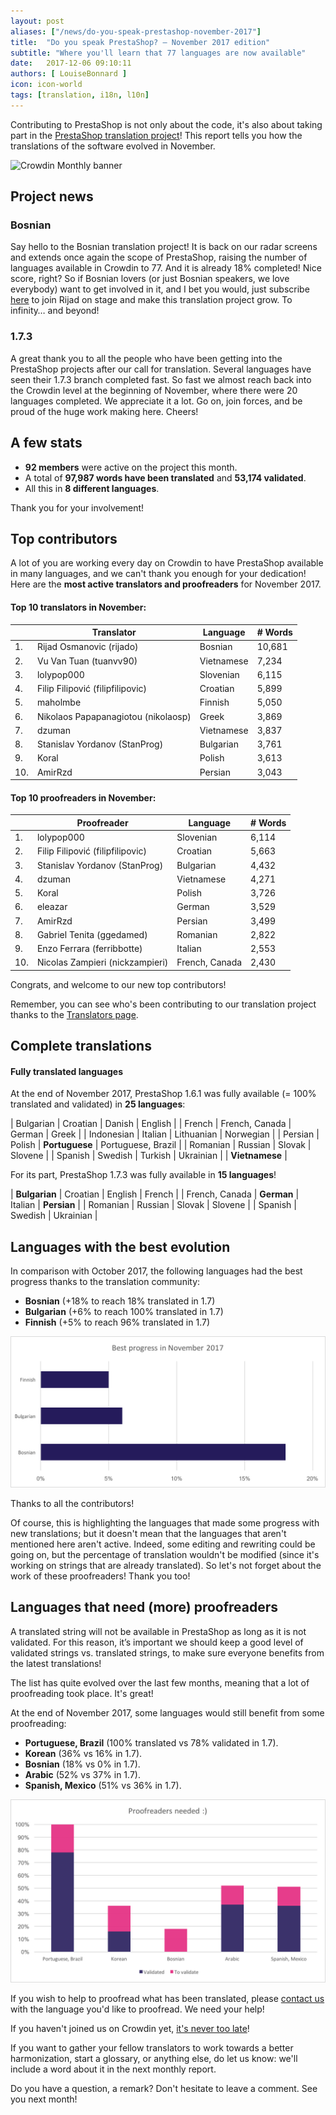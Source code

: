 ```yaml
---
layout: post
aliases: ["/news/do-you-speak-prestashop-november-2017"]
title:  "Do you speak PrestaShop? – November 2017 edition"
subtitle: "Where you'll learn that 77 languages are now available"
date:   2017-12-06 09:10:11
authors: [ LouiseBonnard ]
icon: icon-world
tags: [translation, i18n, l10n]
---
```


Contributing to PrestaShop is not only about the code, it's also about taking part in the [PrestaShop translation project](https://crowdin.com/project/prestashop-official)! This report tells you how the translations of the software evolved in November.

![Crowdin Monthly banner](/assets/images/2017/04/DYSpeakPS.jpg)

## Project news


### Bosnian

Say hello to the Bosnian translation project! It is back on our radar screens and extends once again the scope of PrestaShop, raising the number of languages available in Crowdin to 77. And it is already 18% completed! Nice score, right? So if Bosnian lovers (or just Bosnian speakers, we love everybody) want to get involved in it, and I bet you would, just subscribe [here](https://crowdin.com/project/prestashop-official/bs#) to join Rijad on stage and make this translation project grow. To infinity… and beyond!

### 1.7.3

A great thank you to all the people who have been getting into the PrestaShop projects after our call for translation. Several languages have seen their 1.7.3 branch completed fast. So fast we almost reach back into the Crowdin level at the beginning of November, where there were 20 languages completed. We appreciate it a lot. Go on, join forces, and be proud of the huge work making here. Cheers!


## A few stats

* **92 members** were active on the project this month.
* A total of **97,987 words have been translated** and **53,174 validated**.
* All this in **8 different languages**.

Thank you for your involvement!


## Top contributors

A lot of you are working every day on Crowdin to have PrestaShop available in many languages, and we can't thank you enough for your dedication! Here are the **most active translators and proofreaders** for November 2017.

#### Top 10 translators in November:

| |Translator | Language | # Words
|-|---------- | -------- | ----------------
 1. | Rijad Osmanovic (rijado) | Bosnian | 10,681
 2. | Vu Van Tuan (tuanvv90) | Vietnamese | 7,234
 3. | lolypop000 | Slovenian | 6,115
 4. | Filip Filipović (filipfilipovic) | Croatian | 5,899
 5. | maholmbe | Finnish | 5,050
 6. | Nikolaos Papapanagiotou (nikolaosp) | Greek | 3,869
 7. | dzuman | Vietnamese | 3,837
 8. | Stanislav Yordanov (StanProg) | Bulgarian | 3,761
 9. | Koral | Polish | 3,613
10. | AmirRzd | Persian | 3,043


#### Top 10 proofreaders in November:

| | Proofreader | Language | # Words
|-| ---------- | -------- | ----------------
 1. | lolypop000 | Slovenian | 6,114
 2. | Filip Filipović (filipfilipovic) | Croatian | 5,663
 3. | Stanislav Yordanov (StanProg) | Bulgarian | 4,432
 4. | dzuman | Vietnamese | 4,271
 5. | Koral | Polish | 3,726
 6. | eleazar | German | 3,529
 7. | AmirRzd | Persian | 3,499
 8. | Gabriel Tenita (ggedamed) | Romanian | 2,822
 9. | Enzo Ferrara (ferribbotte) | Italian | 2,553
10. | Nicolas Zampieri (nickzampieri) | French, Canada | 2,430

Congrats, and welcome to our new top contributors!

Remember, you can see who's been contributing to our translation project thanks to the [Translators page](http://translators.prestashop.com/).


## Complete translations

#### Fully translated languages

At the end of November 2017, PrestaShop 1.6.1 was fully available (= 100% translated and validated) in **25 languages**:

| Bulgarian | Croatian | Danish | English |
| French | French, Canada | German | Greek |
| Indonesian | Italian | Lithuanian | Norwegian |
| Persian | Polish | **Portuguese** | Portuguese, Brazil |
| Romanian | Russian | Slovak | Slovene | 
| Spanish | Swedish | Turkish | Ukrainian |
| **Vietnamese** |

For its part, PrestaShop 1.7.3 was fully available in **15 languages**!

| **Bulgarian** | Croatian | English | French |
| French, Canada | **German** | Italian | **Persian** |
| Romanian | Russian | Slovak | Slovene |
| Spanish | Swedish | Ukrainian |


## Languages with the best evolution

In comparison with October 2017, the following languages had the best progress thanks to the translation community:

* **Bosnian** (+18% to reach 18% translated in 1.7)
* **Bulgarian** (+6% to reach 100% translated in 1.7)
* **Finnish** (+5% to reach 96% translated in 1.7)

![Best translation progress for November 2017](/assets/images/2017/12/Build_Crowdin_progress_November17.png)

Thanks to all the contributors!

Of course, this is highlighting the languages that made some progress with new translations; but it doesn't mean that the languages that aren't mentioned here aren't active. Indeed, some editing and rewriting could be going on, but the percentage of translation wouldn't be modified (since it's working on strings that are already translated). So let's not forget about the work of these proofreaders! Thank you too!

## Languages that need (more) proofreaders

A translated string will not be available in PrestaShop as long as it is not validated. For this reason, it’s important we should keep a good level of validated strings vs. translated strings, to make sure everyone benefits from the latest translations!

The list has quite evolved over the last few months, meaning that a lot of proofreading took place. It's great!

At the end of November 2017, some languages would still benefit from some proofreading:

* **Portuguese, Brazil** (100% translated vs 78% validated in 1.7).
* **Korean** (36% vs 16% in 1.7).
* **Bosnian** (18% vs 0% in 1.7).
* **Arabic** (52% vs 37% in 1.7).
* **Spanish, Mexico** (51% vs 36% in 1.7).

![Languages that need proofreading](/assets/images/2017/12/Build_Crowdin_proofreading_November17.png)

If you wish to help to proofread what has been translated, please <a href="mailto:translation@prestashop.com?subject=Proofreading20PrestaShop20Translations">contact us</a> with the language you'd like to proofread. We need your help!

If you haven't joined us on Crowdin yet, [it's never too late](https://crowdin.com/project/prestashop-official)!

If you want to gather your fellow translators to work towards a better harmonization, start a glossary, or anything else, do let us know: we'll include a word about it in the next monthly report.

Do you have a question, a remark? Don't hesitate to leave a comment. See you next month!
